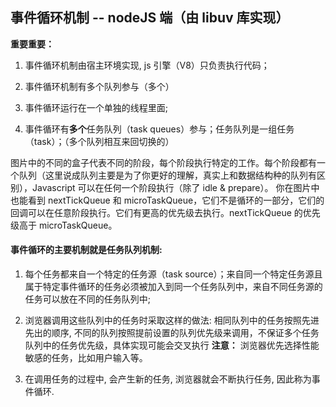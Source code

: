 ## 事件循环机制 -- nodeJS 端（由 libuv 库实现）

**重要重要：**

1.  事件循环机制由宿主环境实现, js 引擎（V8）只负责执行代码；
2.  事件循环机制有多个队列参与（多个）

3.  事件循环运行在一个单独的线程里面;

4.  事件循环有**多个**任务队列（task queues）参与；任务队列是一组任务（task）；（多个队列相互来回切换的）

图片中的不同的盒子代表不同的阶段，每个阶段执行特定的工作。每个阶段都有一个队列（这里说成队列主要是为了你更好的理解，真实上和数据结构种的队列有区别），Javascript 可以在任何一个阶段执行（除了 idle & prepare）。
你在图片中也能看到 nextTickQueue 和 microTaskQueue，它们不是循环的一部分，它们的回调可以在任意阶段执行。它们有更高的优先级去执行。nextTickQueue 的优先级高于 microTaskQueue。

#### 事件循环的主要机制就是任务队列机制:

1. 每个任务都来自一个特定的任务源（task source）；来自同一个特定任务源且属于特定事件循环的任务必须被加入到同一个任务队列中，来自不同任务源的任务可以放在不同的任务队列中;

2. 浏览器调用这些队列中的任务时采取这样的做法:
   相同队列中的任务按照先进先出的顺序,
   不同的队列按照提前设置的队列优先级来调用，不保证多个任务队列中的任务优先级，具体实现可能会交叉执行
   **注意：** 浏览器优先选择性能敏感的任务，比如用户输入等。

3. 在调用任务的过程中, 会产生新的任务, 浏览器就会不断执行任务, 因此称为事件循环.
